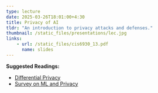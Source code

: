 ```yaml
---
type: lecture
date: 2025-03-26T18:01:00+4:30
title: Privacy of AI
tldr: "An introduction to privacy attacks and defenses."
thumbnail: /static_files/presentations/lec.jpg
links:
    - url: /static_files/cis6930_13.pdf
      name: slides
---
```

**Suggested Readings:**
- [Differential Privacy](https://differentialprivacy.org/)
- [Survey on ML and Privacy](https://dl.acm.org/doi/abs/10.1145/3436755)

